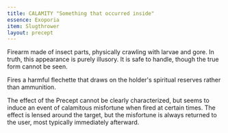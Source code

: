 ```yaml
---
title: CALAMITY "Something that occurred inside"
essence: Exoporia
item: Slugthrower
layout: precept
---
```


Firearm made of insect parts, physically crawling with larvae and gore. In truth, this appearance is purely illusory. It is safe to handle, though the true form cannot be seen.

Fires a harmful flechette that draws on the holder's spiritual reserves rather than ammunition.

The effect of the Precept cannot be clearly characterized, but seems to induce an event of calamitous misfortune when fired at certain times. The effect is lensed around the target, but the misfortune is always returned to the user, most typically immediately afterward.
